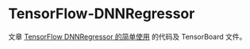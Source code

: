 # TensorFlow-DNNRegressor

文章 [TensorFlow DNNRegressor 的简单使用](https://secsilm.github.io/2017/06/02/tensorflow-DNNRegressor/) 的代码及 TensorBoard 文件。
